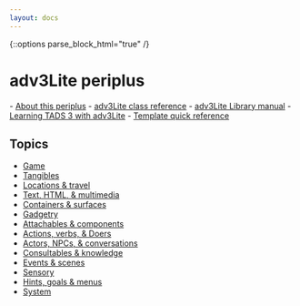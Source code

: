 ```yaml
---
layout: docs
---
```

{::options parse_block_html="true" /}
# adv3Lite periplus
<div class="toc">
- <a href="about.html" target="classes">About this periplus</a>
- <a href="libref/intro.html" target="classes">adv3Lite class reference</a>
- <a href="manual/toc.html" target="classes">adv3Lite Library manual</a>
- <a href="LearningT3Lite.pdf" target="classes">Learning TADS 3 with
  adv3Lite</a>
- <a href="TemplatesQref.PDF" target="classes">Template quick
  reference</a>

## Topics

- <a href="topics.html#topic_0" target="topics">Game</a>
- <a href="topics.html#topic_1" target="topics">Tangibles</a>
- <a href="topics.html#topic_2" target="topics">Locations &amp; travel</a>
- <a href="topics.html#topic_3" target="topics">Text, HTML, &amp;
  multimedia</a>
- <a href="topics.html#topic_4" target="topics">Containers &amp;
  surfaces</a>
- <a href="topics.html#topic_5" target="topics">Gadgetry</a>
- <a href="topics.html#topic_6" target="topics">Attachables &amp;
  components</a>
- <a href="topics.html#topic_7" target="topics">Actions, verbs, &amp;
  Doers</a>
- <a href="topics.html#topic_8" target="topics">Actors, NPCs, &amp;
  conversations</a>
- <a href="topics.html#topic_9" target="topics">Consultables &amp;
  knowledge</a>
- <a href="topics.html#topic_10" target="topics">Events &amp; scenes</a>
- <a href="topics.html#topic_11" target="topics">Sensory</a>
- <a href="topics.html#topic_12" target="topics">Hints, goals &amp;
  menus</a>
- <a href="topics.html#topic_13" target="topics">System</a>
</div>